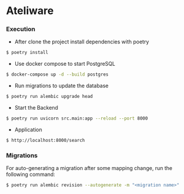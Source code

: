 # Ateliware



### Execution

- After clone the project install dependencies with poetry

```sh
$ poetry install
```

- Use docker compose to start PostgreSQL

```sh
$ docker-compose up -d --build postgres
```

- Run migrations to update the database

```sh
$ poetry run alembic upgrade head
```

- Start the Backend

```sh
$ poetry run uvicorn src.main:app --reload --port 8000
```


- Application
```sh
$ http://localhost:8000/search
```


### Migrations

For auto-generating a migration after some mapping change, run the following command:

```sh
$ poetry run alembic revision --autogenerate -m "<migration name>"
```